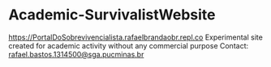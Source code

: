 # Academic-SurvivalistWebsite
https://PortalDoSobrevivencialista.rafaelbrandaobr.repl.co
Experimental site created for academic activity without any commercial purpose
Contact: rafael.bastos.1314500@sga.pucminas.br
